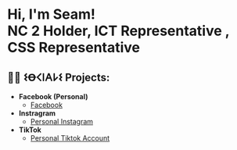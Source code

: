 <h1>Hi, I'm Seam! <br/><a >NC 2 Holder</a>, <a > ICT Representative </a>, <a >CSS Representative </a></h1>

<h2>👨‍💻 𐌔Ꝋ𐌂𐌉𐌀𐌋𐌔 Projects:</h2>

- <b> Facebook (Personal)</b>
  - [Facebook](https://www.facebook.com/sean.kk.tt/)
- <b> Instragram </b>
  - [Personal Instagram](https://www.instagram.com/sea_ssnn?igsh=MW5sZTRmODlhcDVtbg%3D%3D&utm_source=qr)
- <b> TikTok </b>
  - [Personal Tiktok Account](https://www.tiktok.com/@sea_ssk?_r=1&_d=ed4bc6ma5afg07&sec_uid=MS4wLjABAAAAhqOVs2VDI1yJJGNsYuEmejtXu0LYjR93ropwbAuuACC-yip78RF_Ae0ja9ABB4HN&share_author_id=7245265945543263238&sharer_language=en&source=h5_t&u_code=e8e29ilcedb257&ug_btm=b8727,b0&social_share_type=4&utm_source=copy&sec_user_id=MS4wLjABAAAAhqOVs2VDI1yJJGNsYuEmejtXu0LYjR93ropwbAuuACC-yip78RF_Ae0ja9ABB4HN&tt_from=copy&utm_medium=ios&utm_campaign=client_share&enable_checksum=1&user_id=7245265945543263238&share_link_id=F98EBD84-4D52-4359-A826-81783315C589&share_app_id=1180)
  
